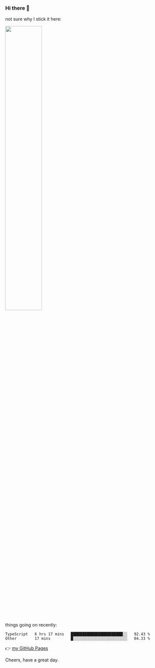 ### Hi there 👋

not sure why I stick it here:

[<img width="48%" src="https://github-readme-stats.vercel.app/api?username=ykzhukian&show_icons=true&theme=dracula">](https://github.com/anuraghazra/github-readme-stats)


things going on recently:

<!--START_SECTION:waka-->

```text
TypeScript   6 hrs 17 mins   ███████████████████████░░   92.43 %
Other        17 mins         █░░░░░░░░░░░░░░░░░░░░░░░░   04.33 %
```

<!--END_SECTION:waka-->

👉 [my GitHub Pages](https://ykzhukian.github.io)

Cheers, have a great day.

